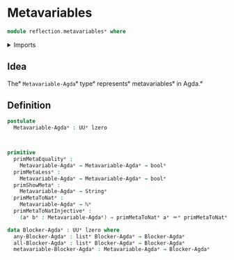 # Metavariables

```agda
module reflection.metavariablesᵉ where
```

<details><summary>Imports</summary>

```agda
open import elementary-number-theory.natural-numbersᵉ

open import foundation.booleansᵉ
open import foundation.identity-typesᵉ
open import foundation.universe-levelsᵉ

open import lists.listsᵉ

open import primitives.stringsᵉ
```

</details>

## Idea

Theᵉ `Metavariable-Agda`ᵉ typeᵉ representsᵉ metavariablesᵉ in Agda.ᵉ

## Definition

```agda
postulate
  Metavariable-Agdaᵉ : UUᵉ lzero



primitive
  primMetaEqualityᵉ :
    Metavariable-Agdaᵉ → Metavariable-Agdaᵉ → boolᵉ
  primMetaLessᵉ :
    Metavariable-Agdaᵉ → Metavariable-Agdaᵉ → boolᵉ
  primShowMetaᵉ :
    Metavariable-Agdaᵉ → Stringᵉ
  primMetaToNatᵉ :
    Metavariable-Agdaᵉ → ℕᵉ
  primMetaToNatInjectiveᵉ :
    (aᵉ bᵉ : Metavariable-Agdaᵉ) → primMetaToNatᵉ aᵉ ＝ᵉ primMetaToNatᵉ bᵉ → aᵉ ＝ᵉ bᵉ

data Blocker-Agdaᵉ : UUᵉ lzero where
  any-Blocker-Agdaᵉ : listᵉ Blocker-Agdaᵉ → Blocker-Agdaᵉ
  all-Blocker-Agdaᵉ : listᵉ Blocker-Agdaᵉ → Blocker-Agdaᵉ
  metavariable-Blocker-Agdaᵉ : Metavariable-Agdaᵉ → Blocker-Agdaᵉ





```